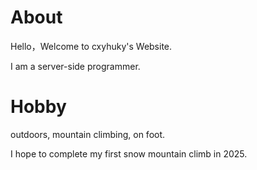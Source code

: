 # About

Hello，Welcome to cxyhuky's Website.

I am a server-side programmer.

# Hobby

outdoors, mountain climbing, on foot.

I hope to complete my first snow mountain climb in 2025.
